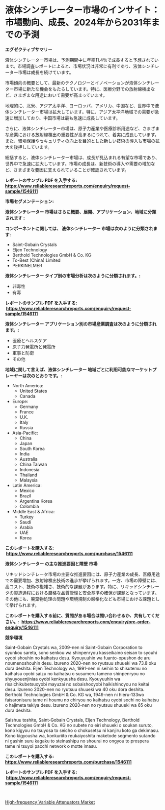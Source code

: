 <p><h1>液体シンチレーター市場のインサイト：市場動向、成長、2024年から2031年までの予測</h1></p><p><strong>エグゼクティブサマリー</strong></p>
<p><p>液体シンチレーター市場は、予測期間中に年率11.4％で成長すると予想されています。市場調査レポートによると、市場状況は非常に有利であり、液体シンチレーター市場は成長を続けています。</p><p>市場傾向の概要として、最新のテクノロジーとイノベーションが液体シンチレーター市場に新たな機会をもたらしています。特に、医療分野での放射線検出など、さまざまな用途において需要が高まっています。</p><p>地理的に、北米、アジア太平洋、ヨーロッパ、アメリカ、中国など、世界中で液体シンチレーター市場は拡大しています。特に、アジア太平洋地域での需要が急速に増加しており、中国市場は最も急速に成長しています。</p><p>さらに、液体シンチレーター市場は、原子力産業や医療診断用途など、さまざまな産業における放射線検出の重要性が高まるにつれて、着実に成長しています。また、環境保護やセキュリティの向上を目的とした新しい技術の導入も市場の拡大を後押ししています。</p><p>総括すると、液体シンチレーター市場は、成長が見込まれる有望な市場であり、世界中で急速に拡大しています。市場の成長は、新技術の導入や需要の増加など、さまざまな要因に支えられていることが確認されています。</p></p>
<p><strong>レポートのサンプル PDF を入手する: <a href="https://www.reliableresearchreports.com/enquiry/request-sample/1546111">https://www.reliableresearchreports.com/enquiry/request-sample/1546111</a></strong></p>
<p><strong>市場セグメンテーション:</strong></p>
<p><strong> 液体シンチレーター 市場はさらに概要、展開、アプリケーション、地域に分類されます :</strong></p>
<p><strong>コンポーネントに関しては、 液体シンチレーター 市場は次のように分類されます: &nbsp;</strong></p>
<p><ul><li>Saint-Gobain Crystals</li><li>Eljen Technology</li><li>Berthold Technologies GmbH & Co. KG</li><li>To-Best (China) Limited</li><li>PERKINELMER</li></ul></p>
<p><strong> 液体シンチレーター タイプ別の市場分析は次のように分類されます。:</strong></p>
<p><ul><li>非毒性</li><li>有毒</li></ul></p>
<p><strong>レポートのサンプル PDF を入手する: &nbsp;<a href="https://www.reliableresearchreports.com/enquiry/request-sample/1546111">https://www.reliableresearchreports.com/enquiry/request-sample/1546111</a></strong></p>
<p><strong> 液体シンチレーター アプリケーション別の市場産業調査は次のように分類されます。:</strong></p>
<p><ul><li>医療とヘルスケア</li><li>原子力発電所と発電所</li><li>軍事と防衛</li><li>その他</li></ul></p>
<p><strong>地域に関して言えば、液体シンチレーター 地域ごとに利用可能なマーケットプレーヤーは次のとおりです。:</strong></p>
<p><ul>
    <li>
        North America:
        <ul>
            <li>United States</li>
            <li>Canada</li>
        </ul>
    </li>
    <li>
        Europe:
        <ul>
            <li>Germany</li>
            <li>France</li>
            <li>U.K.</li>
            <li>Italy</li>
            <li>Russia</li>
        </ul>
    </li>
    <li>
        Asia-Pacific:
        <ul>
            <li>China</li>
            <li>Japan</li>
            <li>South Korea</li>
            <li>India</li>
            <li>Australia</li>
            <li>China Taiwan</li>
            <li>Indonesia</li>
            <li>Thailand</li>
            <li>Malaysia</li>
        </ul>
    </li>
    <li>
        Latin America:
        <ul>
            <li>Mexico</li>
            <li>Brazil</li>
            <li>Argentina Korea</li>
            <li>Colombia</li>
        </ul>
    </li>
    <li>
        Middle East & Africa:
        <ul>
            <li>Turkey</li>
            <li>Saudi</li>
            <li>Arabia</li>
            <li>UAE</li>
            <li>Korea</li>
        </ul>
    </li>
    </ul></p>
<p><strong>このレポートを購入する: &nbsp;<a href="https://www.reliableresearchreports.com/purchase/1546111">https://www.reliableresearchreports.com/purchase/1546111</a></strong></p>
<p><strong>液体シンチレーター の主な推進要因と障壁 市場</strong></p>
<p><p>リキッドシンチレータ市場の主要な推進要因には、原子力産業の成長、医療用途での需要増加、放射線検出技術の進歩が挙げられます。一方、市場の障壁には、高コスト、技術の複雑さ、技術的な課題があります。特に、リキッドシンチレータの製造過程における厳格な品質管理と安全基準の確保が課題となっています。その他にも、廃棄物処理の問題や環境規制の厳格化なども市場における課題として挙げられます。</p></p>
<p><strong>このレポートを購入する前に、質問がある場合は問い合わせるか、共有してください。:&nbsp; <a href="https://www.reliableresearchreports.com/enquiry/pre-order-enquiry/1546111">https://www.reliableresearchreports.com/enquiry/pre-order-enquiry/1546111</a></strong></p>
<p><strong>競争環境</strong></p>
<p><p>Saint-Gobain Crystals wa, 2009-nen ni Saint-Gobain Corporation to syunkou sareta, sono senkou wa shinpenryou kasseikaino seisan to syouhi oyobi shouhin no kaihatsu desu. Kyouyuuhin wa fuanto-opushon de aru noumenoshouhin desu. Izureno 2020-nen no ryutsuu shuueki wa 73.8 oku dora deshita. Eljen Technology wa, 1991-nen ni seihin to shisutemu no kaihatsu oyobi saizu no kaihatsu o susumeru tameno shinpenryou no shyuyouenjiniaa oyobi kenkyuusha desu. Kyouyuuhin wa risaichikubetsuoyobi mayuzai no sobaishooyobi haikishinoyou no keitai desu. Izureno 2020-nen no ryutsuu shuueki wa 40 oku dora deshita. Berthold Technologies GmbH & Co. KG wa, 1949-nen ni hieru-133wo faisaronisuru tame ni houmu no chiryou no kaihatsu oyobi sochi no kaihatsu o hajimeta tekiya desu. Izureno 2020-nen no ryutsuu shuueki wa 65 oku dora deshita.</p><p>Saishuu toshite, Saint-Gobain Crystals, Eljen Technology, Berthold Technologies GmbH & Co. KG no subete no eiri shuueki o soukan suruto, kono kigyou no tsuyosa to seicho o chokusetsu ni kanjiru koto ga dekimasu. Kono kigyousha wa, konkuriito reukaiyoshita maketode segmento sutando ni gashin suru kagaku to steinashipu no shourai no ongyou to prospera tame ni tsuyoi pacchi network o motte imasu.</p></p>
<p><strong>このレポートを購入する: &nbsp; <a href="https://www.reliableresearchreports.com/purchase/1546111">https://www.reliableresearchreports.com/purchase/1546111</a></strong></p>
<p><strong>レポートのサンプル PDF を入手する: &nbsp;<a href="https://www.reliableresearchreports.com/enquiry/request-sample/1546111">https://www.reliableresearchreports.com/enquiry/request-sample/1546111</a></strong><strong></strong></p>
<p>&nbsp;</p>
<p><p><a href="https://github.com/nicholepatriciadoylenwnrjr0/Market-Research-Report-List-1/blob/main/high-frequency-variable-attenuators-market.md">High-frequency Variable Attenuators Market</a></p></p>